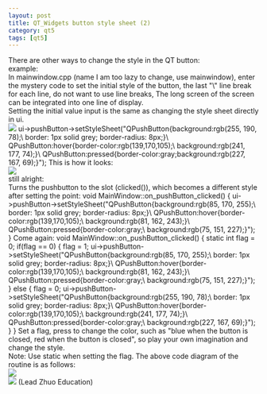 ```yaml
---
layout: post
title: QT_Widgets button style sheet (2)
category: qt5
tags: [qt5]
---
```

There are other ways to change the style in the QT button:  
example:  
In mainwindow.cpp (name I am too lazy to change, use mainwindow), enter the mystery code to set the initial style of the button, the last "\\" line break for each line, do not want to use line breaks, The long screen of the screen can be integrated into one line of display.  
Setting the initial value input is the same as changing the style sheet directly in ui.  
![ ](/md_blog/public/assets/2021-07-25/b92fbbb10d127ed941db280ebc20ef0c.png)
    ui->pushButton->setStyleSheet("QPushButton{background:rgb(255, 190, 78);\ border: 1px solid grey; border-radius: 8px;}\ QPushButton:hover{border-color:rgb(139,170,105);\ background:rgb(241, 177, 74);}\ QPushButton:pressed{border-color:gray;background:rgb(227, 167, 69);}"); 
This is how it looks:  
![ ](/md_blog/public/assets/2021-07-25/f56e4ea3b53e2e930ef235370f71840e.png)  
still alright:  
Turns the pushbutton to the slot (clicked()), which becomes a different style after setting the point:
    void MainWindow::on_pushButton_clicked() { ui->pushButton->setStyleSheet("QPushButton{background:rgb(85, 170, 255);\ border: 1px solid grey; border-radius: 8px;}\ QPushButton:hover{border-color:rgb(139,170,105);\ background:rgb(81, 162, 243);}\ QPushButton:pressed{border-color:gray;\ background:rgb(75, 151, 227);}"); } 
Come again:
    void MainWindow::on_pushButton_clicked() { static int flag = 0; if(flag == 0) { flag = 1; ui->pushButton->setStyleSheet("QPushButton{background:rgb(85, 170, 255);\ border: 1px solid grey; border-radius: 8px;}\ QPushButton:hover{border-color:rgb(139,170,105);\ background:rgb(81, 162, 243);}\ QPushButton:pressed{border-color:gray;\ background:rgb(75, 151, 227);}"); } else { flag = 0; ui->pushButton->setStyleSheet("QPushButton{background:rgb(255, 190, 78);\ border: 1px solid grey; border-radius: 8px;}\ QPushButton:hover{border-color:rgb(139,170,105);\ background:rgb(241, 177, 74);}\ QPushButton:pressed{border-color:gray;\ background:rgb(227, 167, 69);}"); } } 
Set a flag, press to change the color, such as "blue when the button is closed, red when the button is closed", so play your own imagination and change the style.  
Note: Use static when setting the flag.
The above code diagram of the routine is as follows:  
![ ](/md_blog/public/assets/2021-07-25/9700160fc3b7c25e27ea3869a317b1c7.png)  
![ ](/md_blog/public/assets/2021-07-25/d8d5ae61806d6d7d1b906119d89f4221.png)
(Lead Zhuo Education)